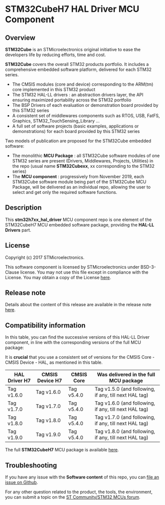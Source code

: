 # STM32CubeH7 HAL Driver MCU Component

## Overview

**STM32Cube** is an STMicroelectronics original initiative to ease the developers life by reducing efforts, time and cost.

**STM32Cube** covers the overall STM32 products portfolio. It includes a comprehensive embedded software platform, delivered for each STM32 series.
   * The CMSIS modules (core and device) corresponding to the ARM(tm) core implemented in this STM32 product
   * The STM32 HAL-LL drivers : an abstraction drivers layer, the API ensuring maximized portability across the STM32 portfolio
   * The BSP Drivers of each evaluation or demonstration board provided by this STM32 series
   * A consistent set of middlewares components such as RTOS, USB, FatFS, Graphics, STM32_TouchSensing_Library ...
   * A full set of software projects (basic examples, applications or demonstrations) for each board provided by this STM32 series

Two models of publication are proposed for the STM32Cube embedded software:
   * The monolithic **MCU Package** : all STM32Cube software modules of one STM32 series are present (Drivers, Middlewares, Projects, Utilities) in the repo (usual name **STM32Cubexx**, xx corresponding to the STM32 series)
   * The **MCU component** : progressively from November 2019, each STM32Cube software module being part of the STM32Cube MCU Package, will be delivered as an individual repo, allowing the user to select and get only the required software functions.

## Description

This **stm32h7xx_hal_driver** MCU component repo is one element of the STM32CubeH7 MCU embedded software package, providing the **HAL-LL Drivers** part.

## License

Copyright (c) 2017 STMicroelectronics.

This software component is licensed by STMicroelectronics under BSD-3-Clause license. You may not use this file except in compliance with the License. 
You may obtain a copy of the License [here](https://opensource.org/licenses/BSD-3-Clause).

## Release note

Details about the content of this release are available in the release note [here](https://htmlpreview.github.io/?https://github.com/STMicroelectronics/stm32h7xx_hal_driver/blob/master/Release_Notes.html).

## Compatibility information

In this table, you can find the successive versions of this HAL-LL Driver component, in line with the corresponding versions of the full MCU package:

It is **crucial** that you use a consistent set of versions for the CMSIS Core - CMSIS Device - HAL, as mentioned in this table.

HAL Driver H7 | CMSIS Device H7 | CMSIS Core | Was delivered in the full MCU package
------------- | --------------- | ---------- | -------------------------------------
Tag v1.6.0    | Tag v1.6.0      | Tag v5.4.0 | Tag v1.5.0 (and following, if any, till next HAL tag)
Tag v1.7.0    | Tag v1.7.0      | Tag v5.4.0 | Tag v1.6.0 (and following, if any, till next HAL tag)
Tag v1.8.0    | Tag v1.8.0      | Tag v5.4.0 | Tag v1.7.0 (and following, if any, till next HAL tag)
Tag v1.9.0    | Tag v1.9.0      | Tag v5.4.0 | Tag v1.8.0 (and following, if any, till next HAL tag)

The full **STM32CubeH7** MCU package is available [here](https://github.com/STMicroelectronics/STM32CubeH7).

## Troubleshooting

If you have any issue with the **Software content** of this repo, you can [file an issue on Github](https://github.com/STMicroelectronics/stm32h7xx_hal_driver/issues/new).

For any other question related to the product, the tools, the environment, you can submit a topic on the [ST Community/STM32 MCUs forum](https://community.st.com/s/group/0F90X000000AXsASAW/stm32-mcus).

